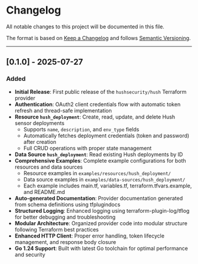 # Changelog

All notable changes to this project will be documented in this file.

The format is based on [Keep a Changelog](https://keepachangelog.com/en/1.1.0/) and follows [Semantic Versioning](https://semver.org/spec/v2.0.0.html).

---

## [0.1.0] - 2025-07-27

### Added

* **Initial Release**: First public release of the `hushsecurity/hush` Terraform provider
* **Authentication**: OAuth2 client credentials flow with automatic token refresh and thread-safe implementation
* **Resource `hush_deployment`**: Create, read, update, and delete Hush sensor deployments
  * Supports `name`, `description`, and `env_type` fields
  * Automatically fetches deployment credentials (token and password) after creation
  * Full CRUD operations with proper state management
* **Data Source `hush_deployment`**: Read existing Hush deployments by ID
* **Comprehensive Examples**: Complete example configurations for both resources and data sources
  * Resource examples in `examples/resources/hush_deployment/`
  * Data source examples in `examples/data-sources/hush_deployment/`
  * Each example includes main.tf, variables.tf, terraform.tfvars.example, and README.md
* **Auto-generated Documentation**: Provider documentation generated from schema definitions using tfplugindocs
* **Structured Logging**: Enhanced logging using terraform-plugin-log/tflog for better debugging and troubleshooting
* **Modular Architecture**: Organized provider code into modular structure following Terraform best practices
* **Enhanced HTTP Client**: Proper error handling, token lifecycle management, and response body closure
* **Go 1.24 Support**: Built with latest Go toolchain for optimal performance and security
